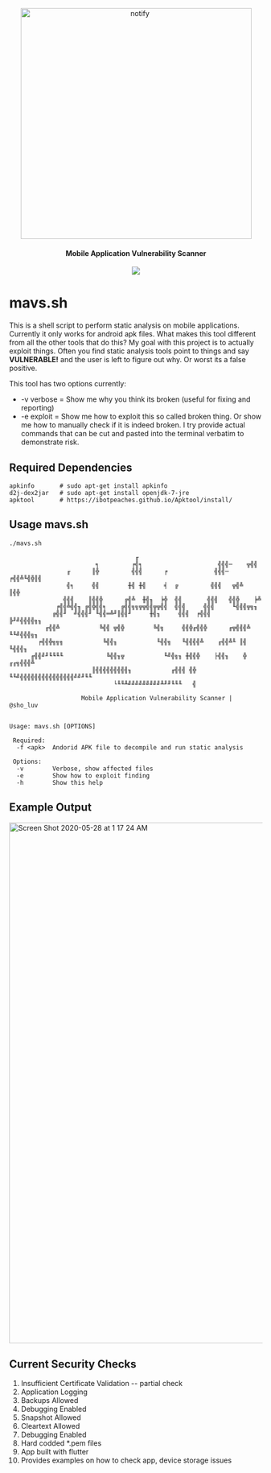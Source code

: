 <p align="center">
<img width="459" alt="notify" src="https://user-images.githubusercontent.com/1679089/83109222-deee5300-a075-11ea-890e-5588f347ce8d.png">

<h4 align="center">Mobile Application Vulnerability Scanner</h4>
<p align="center">
  <a href="https://twitter.com/sho_luv">
  <img src="https://img.shields.io/badge/Twitter-%40sho_luv-blue.svg">
  </a>
</p>


# mavs.sh

This is a shell script to perform static analysis on mobile applications. Currently it only works for android apk files.
What makes this tool different from all the other tools that do this? My goal with this project is to actually exploit things.
Often you find static analysis tools point to things and say **VULNERABLE!** and the user is left to figure out why. Or worst its a 
false positive. 

This tool has two options currently:
  - -v verbose = Show me why you think its broken (useful for fixing and reporting)
  - -e exploit = Show me how to exploit this so called broken thing. Or show me how to manually check if it is indeed broken. I try
  provide actual commands that can be cut and pasted into the terminal verbatim to demonstrate risk.

## Required Dependencies
```
apkinfo       # sudo apt-get install apkinfo
d2j-dex2jar   # sudo apt-get install openjdk-7-jre
apktool       # https://ibotpeaches.github.io/Apktool/install/
```

## Usage mavs.sh
```
./mavs.sh 

                                   ╓
                        ╕         ╒╣╕                     ╣╣╣─    ╦╣╣
                ╓      ║╬         ╣╣╣      ╒             ╣╣╣─  ╒╣╣╩╙╣╬║╣
                ╣╕     ╣╣        ╫╣ ╫╣     ╡  ╔         ╣╣╣   ╦╣╩   ║╣╬
               ╣╣╣    ║╣╣╬      ╔╣╩  ╫╣╖  ╞╬  ╣╣       ╣╣╣   ╣╣╬    ╞╩
             ╒╣╣╩╣╣╖ ╔╣╬╣╣╕    ╔╣╣╗╗╦╦╣╣╦╦╣╣  ╣╣╣     ╣╣╣     ╙╣╣╣╦╗╖
            ╔╣╣╜  ╝╣╣╣╜ ╙╣╣═╩╜║╣╣╜     ╫╣╖     ╣╣╣  ╒╣╣╣          ╠╜╝╣╣╣╣╗╖
          ╓╣╣╩           ╚╣╣ ╦╣╬        ╚╣╗     ╣╣╬╓╣╣╬      ╓╦╣╣╣╩      ╙╙╝╣╣╣╗╖
        ╒╣╣╬╗╗╗           ╚╣╣╖           ╙╣╣╗   ╙╣╣╣╣╩    ╓╣╣╩╙ ║╣             ╙╣╣╣╖
      ╓╣╣╝╜╙╙╙╙            ╚╣╣╖╦           ╙╝╣╗╖ ╫╣╣╬    ├╣╣╖    ╬           ╓╓╗╣╣╣╩
                       ║╣╣╣╣╣╣╣╣╣╖           ╓╣╣╣ ╣╬      ╙╙╝╣╣╣╣╣╣╣╣╣╣╣╣╣╣╣╝╝╜╙╙
                             └╙╙╨╝╝╝╝╝╝╝╝╝╨╜╜╙╙╙   ╣

		            Mobile Application Vulnerability Scanner | @sho_luv
 

Usage: mavs.sh [OPTIONS]

 Required:
  -f <apk>	Andorid APK file to decompile and run static analysis
 
 Options:
  -v 		Verbose, show affected files
  -e 		Show how to exploit finding
  -h 		Show this help

```
## Example Output
<img width="1035" alt="Screen Shot 2020-05-28 at 1 17 24 AM" src="https://user-images.githubusercontent.com/1679089/84467716-ccf1e000-ac31-11ea-9dd9-47a059dc4e33.gif">

## Current Security Checks

1. Insufficient Certificate Validation -- partial check
2. Application Logging
3. Backups Allowed
4. Debugging Enabled
5. Snapshot Allowed
6. Cleartext Allowed
7. Debugging Enabled
8. Hard codded *.pem files
9. App built with flutter
10. Provides examples on how to check app, device storage issues
